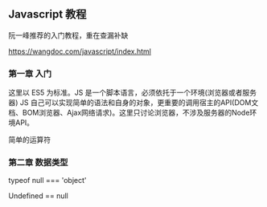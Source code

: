 ## Javascript 教程

阮一峰推荐的入门教程，重在查漏补缺

https://wangdoc.com/javascript/index.html

### 第一章 入门

这里以 ES5 为标准。JS 是一个脚本语言，必须依托于一个环境(浏览器或者服务器) JS 自己可以实现简单的语法和自身的对象，更重要的调用宿主的API(DOM文档、BOM浏览器、Ajax网络请求)。这里只讨论浏览器，不涉及服务器的Node环境API。

简单的运算符

### 第二章 数据类型

typeof null === 'object'

Undefined == null

